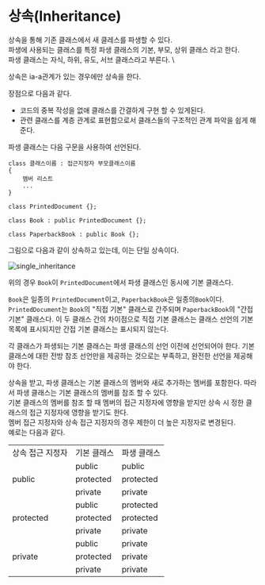 # 상속(Inheritance)

상속을 통해 기존 클래스에서 새 클레스를 파생할 수 있다. \
파생에 사용되는 클래스를 특정 파생 클래스의 기본, 부모, 상위 클래스 라고 한다. \
파생 클래스는 자식, 하위, 유도, 서브 클래스라고 부른다. \

상속은 ia-a관계가 있는 경우에만 상속을 한다.

장점으로 다음과 같다.
+ 코드의 중복 작성을 없애 클래스를 간결하게 구현 할 수 있게된다.
+ 관련 클래스를 계층 관계로 표현함으로서 클래스들의 구조적인 관계 파악을 쉽게 해준다.

파생 클래스는 다음 구문을 사용하여 선언된다.

```
class 클래스이름 : 접근지정자 부모클래스이름
{
    멤버 리스트
    ...
}
```
```
class PrintedDocument {};

class Book : public PrintedDocument {};

class PaperbackBook : public Book {};
```

그림으로 다음과 같이 상속하고 있는데, 이는 단일 상속이다.

![single_inheritance](https://learn.microsoft.com/ko-kr/cpp/cpp/media/vc38xj1.gif?view=msvc-170)

위의 경우 `Book`이 `PrintedDocument`에서 파생 클래스인 동시에 기본 클래스다.

`Book`은 일종의 `PrintedDocument`이고, `PaperbackBook`은 일종의`Book`이다. \
`PrintedDocument`는 `Book`의 "직접 기본" 클래스로 간주되며 `PaperbackBook`의 "간접 기본" 클래스다. 이 두 클래스 간의 차이점으로 직접 기본 클래스는 클래스 선언의 기본 목록에 표시되지만 간접 기본 클래스는 표시되지 않는다.

각 클래스가 파생되는 기본 클래스는 파생 클래스의 선언 이전에 선언되어야 한다. 기본 클래스에 대한 전방 참조 선언만을 제공하는 것으로는 부족하고, 완전한 선언을 제공해야 한다.

상속을 받고, 파생 클래스는 기본 클래스의 멤버와 새로 추가하는 멤버를 포함한다. 따라서 파생 클래스는 기본 클래스의 멤버를 참조 할 수 있다. \
기본 클래스의 멤버를 참조 할 때 멤버의 접근 지정자에 영향을 받지만 상속 시 정한 클래스의 접근 지정자에 영향을 받기도 한다. \
멤버 접근 지정자와 상속 접근 지정자의 경우 제한이 더 높은 지정자로 변경된다. \
예로는 다음과 같다.

<table>
    <tr>
        <td>상속 접근 지정자</td>
        <td>기본 클래스</td>
        <td>파생 클래스</td>
    </tr>
    <tr>
        <td rowspan="3">public</td>
        <td>public</td>
        <td>public</td>
    </tr>
    <tr>
        <td>protected</td>
        <td>protected</td>
    </tr>
    <tr>
        <td>private</td>
        <td>private</td>
    </tr>
        <tr>
        <td rowspan="3">protected</td>
        <td>public</td>
        <td>protected</td>
    </tr>
    <tr>
        <td>protected</td>
        <td>protected</td>
    </tr>
    <tr>
        <td>private</td>
        <td>private</td>
    </tr>
        </tr>
        <tr>
        <td rowspan="3">private</td>
        <td>public</td>
        <td>private</td>
    </tr>
    <tr>
        <td>protected</td>
        <td>private</td>
    </tr>
    <tr>
        <td>private</td>
        <td>private</td>
    </tr>
</table>

